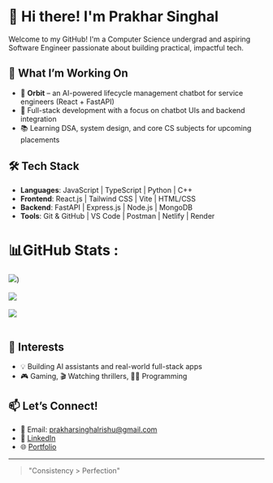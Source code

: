 # 👋 Hi there! I'm Prakhar Singhal

Welcome to my GitHub! I'm a Computer Science undergrad and aspiring Software Engineer passionate about building practical, impactful tech.

## 🚀 What I’m Working On
- 🔧 **Orbit** – an AI-powered lifecycle management chatbot for service engineers (React + FastAPI)
- 💬 Full-stack development with a focus on chatbot UIs and backend integration
- 📚 Learning DSA, system design, and core CS subjects for upcoming placements

## 🛠️ Tech Stack
- **Languages**: JavaScript | TypeScript | Python | C++
- **Frontend**: React.js | Tailwind CSS | Vite | HTML/CSS
- **Backend**: FastAPI | Express.js | Node.js | MongoDB
- **Tools**: Git & GitHub | VS Code | Postman | Netlify | Render


# 📊GitHub Stats :
![](https://github-readme-stats.vercel.app/api?username=prakharsinghal07&theme=dark&show_icons=true&hide_border=true&count_private=true))<br/> <br/> 
![](https://github-readme-streak-stats.herokuapp.com/?user=prakharsinghal07&theme=dark&hide_border=false)<br/><br/> 
![](https://github-readme-stats.vercel.app/api/top-langs/?username=prakharsinghal07&theme=dark&hide_border=false&include_all_commits=false&count_private=false&layout=compact)<br/> <br/> 


## 📌 Interests
- 💡 Building AI assistants and real-world full-stack apps
- 🎮 Gaming, 🎬 Watching thrillers, 👨‍💻 Programming

## 📫 Let’s Connect!
- 📧 Email: prakharsinghalrishu@gmail.com
- 💼 [LinkedIn](https://www.linkedin.com/in/prakhar-singhal-0a6651247?utm_source=share&utm_campaign=share_via&utm_content=profile&utm_medium=android_app)
- 🌐 [Portfolio](https://prakharsinghal.netlify.app/)

---

> "Consistency > Perfection"


